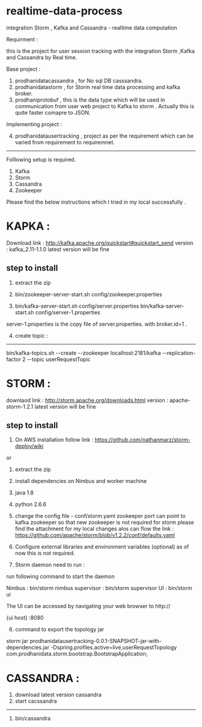# realtime-data-process
integration Storm , Kafka and Cassandra -  realtime data computation

Requirment : 

this is the project for user session tracking with the integration Storm ,Kafka and Cassandra by Real time.

Base project  :

  1. prodhanidatacassandra , for No sql DB casssandra.
  2. prodhanidatastorm , for Storm real time data processing and kafka broker. 
  3. prodhaniprotobuf , this is the data type which will be used in communication from
      user web project to Kafka to storm . Actually this is quite faster comapre to JSON.
      
Implementing project :

  4. prodhanidatausertracking , project as per the requirement which can be varied from requirement to requiremnet.
  
----------------------------

Folllowing setup is required. 

1. Kafka 
2. Storm 
3. Cassandra 
4. Zookeeper

Please find the below instructions which I tried in my local successfully .

KAPKA : 
====================

Download link : http://kafka.apache.org/quickstart#quickstart_send
version : kafka_2.11-1.1.0 
latest version will be fine

step to install 
----------------
1. extract the zip 
2. bin/zookeeper-server-start.sh config/zookeeper.properties

3. bin/kafka-server-start.sh config/server.properties 
bin/kafka-server-start.sh config/server-1.properties

server-1.properties is the copy file of server.properties.
with broker.id=1 .

4. create topic :
----------------
bin/kafka-topics.sh --create --zookeeper localhost:2181/kafka --replication-factor 2 --topic userRequestTopic

STORM :
=======================

downlaod link : http://storm.apache.org/downloads.html
version : apache-storm-1.2.1
latest version will be fine

step to install 
----------------
1. On AWS installation follow link : https://github.com/nathanmarz/storm-deploy/wiki

or

1. extract the zip 
2. install dependencies on Nimbus and worker machine 
1. java 1.8
2. python 2.6.6
3. change the config file - conf/storm.yaml
zookeeper port can point to kafka zookeeper so that new zookeeper is not required for storm
please find the attachment for my local changes 
alos can flow the link : https://github.com/apache/storm/blob/v1.2.2/conf/defaults.yaml

4. Configure external libraries and environment variables (optional)
as of now this is not required.

5. Storm daemon need to run :

run following command to start the daemon

Nimbus : bin/storm nimbus
supervisor : bin/storm supervisor
UI : bin/storm ui

The UI can be accessed by navigating your web browser to http://

{ui host}
:8080

6. command to export the topology jar

storm jar prodhanidatausertracking-0.0.1-SNAPSHOT-jar-with-dependencies.jar -Dspring.profiles.active=live,userRequestTopology com.prodhanidata.storm.bootstrap.BootstrapApplication;

CASSANDRA :
=================================
1. download latest version cassandra 
2. start cacssandra 
-------------------
1. bin/cassandra